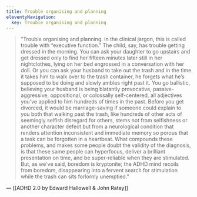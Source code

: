 ```yaml
---
title: Trouble organising and planning
eleventyNavigation:
  key: Trouble organising and planning
---
```


> "Trouble organising and planning. In the clinical jargon, this is called trouble with “executive function.” The child, say, has trouble getting dressed in the morning. You can ask your daughter to go upstairs and get dressed only to find her fifteen minutes later still in her nightclothes, lying on her bed engrossed in a conversation with her doll. Or you can ask your husband to take out the trash and in the time it takes him to walk over to the trash container, he forgets what he’s supposed to be doing and slowly ambles right past it. You go ballistic, believing your husband is being blatantly provocative, passive-aggressive, oppositional, or colossally self-centered, all adjectives you've applied to him hundreds of times in the past. Before you get divorced, it would be marriage-saving if someone could explain to you both that walking past the trash, like hundreds of other acts of seemingly selfish disregard for others, stems not from selfishness or another character defect but from a neurological condition that renders attention inconsistent and immediate memory so porous that a task can be forgotten in a heartbeat. What compounds these problems, and makes some people doubt the validity of the diagnosis, is that these same people can hyperfocus, deliver a brilliant presentation on time, and be super-reliable when they are stimulated. But, as we've said, boredom is kryptonite; the ADHD mind recoils from boredom, disappearing into a fervent search for stimulation while the trash can sits forlornly unemptied."

— [[ADHD 2.0 by Edward Hallowell & John Ratey]]
